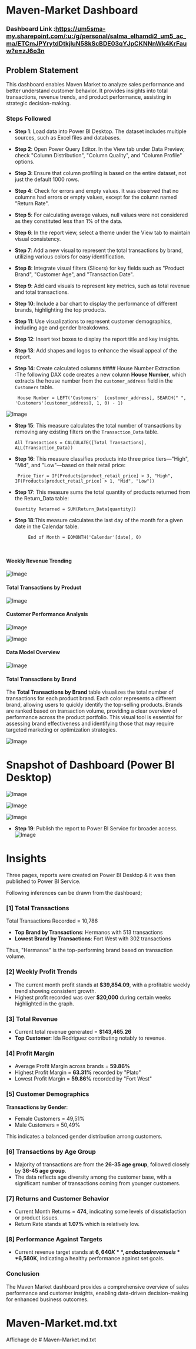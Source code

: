 # Maven-Market Dashboard  

### Dashboard Link :https://um5sma-my.sharepoint.com/:u:/g/personal/salma_elhamdi2_um5_ac_ma/ETCmJPYrytdDtkjluN58kScBDE03qYJpCKNNnWk4KrFauw?e=zJ6o3n

## Problem Statement  

This dashboard enables Maven Market to analyze sales performance and better understand customer behavior. It provides insights into total transactions, revenue trends, and product performance, assisting in strategic decision-making.  

### Steps Followed   

- **Step 1**: Load data into Power BI Desktop. The dataset includes multiple sources, such as Excel files and databases.  
- **Step 2**: Open Power Query Editor. In the View tab under Data Preview, check "Column Distribution", "Column Quality", and "Column Profile" options.  
- **Step 3**: Ensure that column profiling is based on the entire dataset, not just the default 1000 rows.  
- **Step 4**: Check for errors and empty values. It was observed that no columns had errors or empty values, except for the column named "Return Rate".  
- **Step 5**: For calculating average values, null values were not considered as they constituted less than 1% of the data.  
- **Step 6**: In the report view, select a theme under the View tab to maintain visual consistency.  
- **Step 7**: Add a new visual to represent the total transactions by brand, utilizing various colors for easy identification.  
- **Step 8**: Integrate visual filters (Slicers) for key fields such as "Product Brand", "Customer Age", and "Transaction Date".  
- **Step 9**: Add card visuals to represent key metrics, such as total revenue and total transactions.  
- **Step 10**: Include a bar chart to display the performance of different brands, highlighting the top products.  
- **Step 11**: Use visualizations to represent customer demographics, including age and gender breakdowns.  
- **Step 12**: Insert text boxes to display the report title and key insights.  
- **Step 13**: Add shapes and logos to enhance the visual appeal of the report.  
- **Step 14**: Create calculated columns #### House Number Extraction :The following DAX code creates a new column **House Number**, which extracts the house number from the `customer_address` field in the `Customers` table.   

  ```DAX  
   House Number = LEFT('Customers'  [customer_address], SEARCH(" ", 'Customers'[customer_address], 1, 0) - 1)
![Image](https://github.com/user-attachments/assets/2c56e718-6a3f-4e8e-af4f-3a8debd1598e)


- **Step 15**: This measure calculates the total number of transactions by removing any existing filters on the `Transaction_Data` table.  

  ```DAX  
  All Transactions = CALCULATE([Total Transactions], ALL(Transaction_Data))

- **Step 16**: This measure classifies products into three price tiers—"High", "Mid", and "Low"—based on their retail price: 
   ```DAX  
    Price_Tier = IF(Products[product_retail_price] > 3, "High", IF(Products[product_retail_price] > 1, "Mid", "Low"))

- **Step 17**: This measure sums the total quantity of products returned from the Return_Data table:
   ```DAX  
   Quantity Returned = SUM(Return_Data[quantity])

- **Step 18**:This measure calculates the last day of the month for a given date in the Calendar table.
   ```DAX  
        End of Month = EOMONTH('Calendar'[date], 0)
        


#### Weekly Revenue Trending  
![Image](https://github.com/user-attachments/assets/69d09f55-1692-45bb-8bba-16066d98418b)

#### Total Transactions by Product  
![Image](https://github.com/user-attachments/assets/c228bd82-e1b1-4809-bc28-301dc5f1eec0)

#### Customer Performance Analysis  
![Image](https://github.com/user-attachments/assets/24df9069-cb23-443d-b71f-ffef8e128439)

![Image](https://github.com/user-attachments/assets/c041c9d3-8229-494f-8f6e-cb02518ae320)

#### Data Model Overview  
![Image](https://github.com/user-attachments/assets/cc3ccd5e-51a8-4794-845a-1f8b0f446d0b)

#### Total Transactions by Brand  

The **Total Transactions by Brand** table visualizes the total number of transactions for each product brand. Each color represents a different brand, allowing users to quickly identify the top-selling products. Brands are ranked based on transaction volume, providing a clear overview of performance across the product portfolio. This visual tool is essential for assessing brand effectiveness and identifying those that may require targeted marketing or optimization strategies.  

![Image](https://github.com/user-attachments/assets/c97c9631-a82c-4229-8d8d-c87489812bb6)


# Snapshot of Dashboard (Power BI Desktop)

![Image](https://github.com/user-attachments/assets/e9c1a7c2-4ed7-4820-b97c-4043431560d7)

![Image](https://github.com/user-attachments/assets/3ee26cfa-46b6-4f5e-ae11-4437468f725b)

![Image](https://github.com/user-attachments/assets/38408ae5-4411-4abe-a608-ae490a338c29)



- **Step 19**: Publish the report to Power BI Service for broader access.
![Image](https://github.com/user-attachments/assets/0992d13a-5346-45f8-bb62-a001e0c1bdd4)



# Insights  

Three pages, reports were created on Power BI Desktop & it was then published to Power BI Service.

Following inferences can be drawn from the dashboard;
### [1] Total Transactions  

   Total Transactions Recorded = 10,786  

   - **Top Brand by Transactions**: Hermanos with 513 transactions  
   - **Lowest Brand by Transactions**: Fort West with 302 transactions  

   Thus, "Hermanos" is the top-performing brand based on transaction volume.  

### [2] Weekly Profit Trends  

   - The current month profit stands at **$39,854.09**, with a profitable weekly trend showing consistent growth.  
   - Highest profit recorded was over **$20,000** during certain weeks highlighted in the graph.  

### [3] Total Revenue  

   - Current total revenue generated = **$143,465.26**  
   - **Top Customer**: Ida Rodriguez contributing notably to revenue.  

### [4] Profit Margin  

   - Average Profit Margin across brands = **59.86%**  
   - Highest Profit Margin = **63.31%** recorded by "Plato"  
   - Lowest Profit Margin = **59.86%** recorded by "Fort West"  

### [5] Customer Demographics  

   **Transactions by Gender**:   
   - Female Customers = 49,51%   
   - Male Customers = 50,49%  

   This indicates a balanced gender distribution among customers.  

### [6] Transactions by Age Group  

   - Majority of transactions are from the **26-35 age group**, followed closely by **36-45 age group**.  
   - The data reflects age diversity among the customer base, with a significant number of transactions coming from younger customers.  

### [7] Returns and Customer Behavior  

   - Current Month Returns = **474**, indicating some levels of dissatisfaction or product issues.  
   - Return Rate stands at **1.07%** which is relatively low.  

### [8] Performance Against Targets  

   - Current revenue target stands at **$6,640K**, and actual revenue is **$6,580K**, indicating a healthy performance against set goals.  


### Conclusion  

The Maven Market dashboard provides a comprehensive overview of sales performance and customer insights, enabling data-driven decision-making for enhanced business outcomes.

# Maven-Market.md.txt
Affichage de # Maven-Market.md.txt
